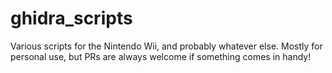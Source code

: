 # ghidra_scripts

Various scripts for the Nintendo Wii, and probably whatever else. Mostly for personal use, but PRs are always welcome if something comes in handy!
